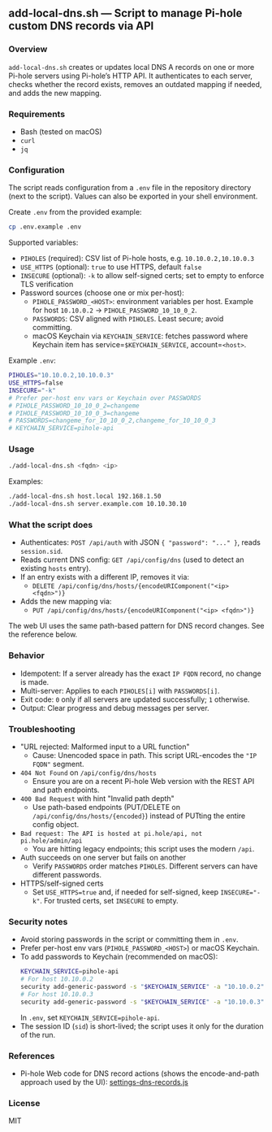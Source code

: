 ## add-local-dns.sh — Script to manage Pi-hole custom DNS records via API

### Overview
`add-local-dns.sh` creates or updates local DNS A records on one or more Pi-hole servers using Pi-hole’s HTTP API. It authenticates to each server, checks whether the record exists, removes an outdated mapping if needed, and adds the new mapping.

### Requirements
- Bash (tested on macOS)
- `curl`
- `jq`

### Configuration
The script reads configuration from a `.env` file in the repository directory (next to the script). Values can also be exported in your shell environment.

Create `.env` from the provided example:
```bash
cp .env.example .env
```

Supported variables:
- `PIHOLES` (required): CSV list of Pi-hole hosts, e.g. `10.10.0.2,10.10.0.3`
- `USE_HTTPS` (optional): `true` to use HTTPS, default `false`
- `INSECURE` (optional): `-k` to allow self-signed certs; set to empty to enforce TLS verification
- Password sources (choose one or mix per-host):
  - `PIHOLE_PASSWORD_<HOST>`: environment variables per host. Example for host `10.10.0.2` → `PIHOLE_PASSWORD_10_10_0_2`.
  - `PASSWORDS`: CSV aligned with `PIHOLES`. Least secure; avoid committing.
  - macOS Keychain via `KEYCHAIN_SERVICE`: fetches password where Keychain item has service=`$KEYCHAIN_SERVICE`, account=`<host>`.

Example `.env`:
```bash
PIHOLES="10.10.0.2,10.10.0.3"
USE_HTTPS=false
INSECURE="-k"
# Prefer per-host env vars or Keychain over PASSWORDS
# PIHOLE_PASSWORD_10_10_0_2=changeme
# PIHOLE_PASSWORD_10_10_0_3=changeme
# PASSWORDS=changeme_for_10_10_0_2,changeme_for_10_10_0_3
# KEYCHAIN_SERVICE=pihole-api
```

### Usage
```bash
./add-local-dns.sh <fqdn> <ip>
```
Examples:
```bash
./add-local-dns.sh host.local 192.168.1.50
./add-local-dns.sh server.example.com 10.10.30.10
```

### What the script does
- Authenticates: `POST /api/auth` with JSON `{ "password": "..." }`, reads `session.sid`.
- Reads current DNS config: `GET /api/config/dns` (used to detect an existing `hosts` entry).
- If an entry exists with a different IP, removes it via:
  - `DELETE /api/config/dns/hosts/{encodeURIComponent("<ip> <fqdn>")}`
- Adds the new mapping via:
  - `PUT /api/config/dns/hosts/{encodeURIComponent("<ip> <fqdn>")}`

The web UI uses the same path-based pattern for DNS record changes. See the reference below.

### Behavior
- Idempotent: If a server already has the exact `IP FQDN` record, no change is made.
- Multi-server: Applies to each `PIHOLES[i]` with `PASSWORDS[i]`.
- Exit code: `0` only if all servers are updated successfully; `1` otherwise.
- Output: Clear progress and debug messages per server.

### Troubleshooting
- "URL rejected: Malformed input to a URL function"
  - Cause: Unencoded space in path. This script URL-encodes the `"IP FQDN"` segment.
- `404 Not Found` on `/api/config/dns/hosts`
  - Ensure you are on a recent Pi-hole Web version with the REST API and path endpoints.
- `400 Bad Request` with hint "Invalid path depth"
  - Use path-based endpoints (PUT/DELETE on `/api/config/dns/hosts/{encoded}`) instead of PUTting the entire config object.
- `Bad request: The API is hosted at pi.hole/api, not pi.hole/admin/api`
  - You are hitting legacy endpoints; this script uses the modern `/api`.
- Auth succeeds on one server but fails on another
  - Verify `PASSWORDS` order matches `PIHOLES`. Different servers can have different passwords.
- HTTPS/self-signed certs
  - Set `USE_HTTPS=true` and, if needed for self-signed, keep `INSECURE="-k"`. For trusted certs, set `INSECURE` to empty.

### Security notes
- Avoid storing passwords in the script or committing them in `.env`.
- Prefer per-host env vars (`PIHOLE_PASSWORD_<HOST>`) or macOS Keychain.
- To add passwords to Keychain (recommended on macOS):
  ```bash
  KEYCHAIN_SERVICE=pihole-api
  # For host 10.10.0.2
  security add-generic-password -s "$KEYCHAIN_SERVICE" -a "10.10.0.2" -w '<password>'
  # For host 10.10.0.3
  security add-generic-password -s "$KEYCHAIN_SERVICE" -a "10.10.0.3" -w '<password>'
  ```
  In `.env`, set `KEYCHAIN_SERVICE=pihole-api`.
- The session ID (`sid`) is short-lived; the script uses it only for the duration of the run.

### References
- Pi-hole Web code for DNS record actions (shows the encode-and-path approach used by the UI): [settings-dns-records.js](https://github.com/pi-hole/web/blob/25441178f7dcc365c5a553a86b23eeed0573938f/scripts/js/settings-dns-records.js#L215-L224)

### License
MIT
